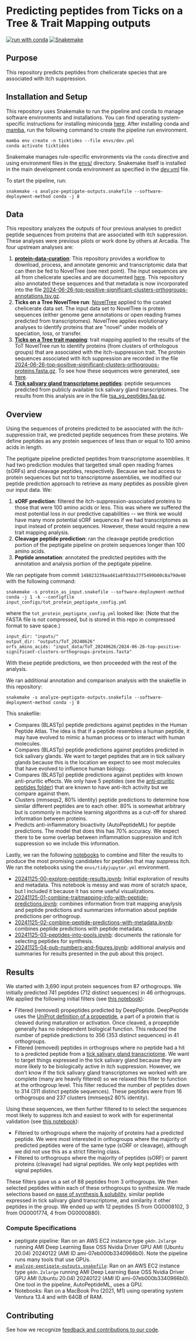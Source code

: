 # Predicting peptides from Ticks on a Tree & Trait Mapping outputs 

[![run with conda](http://img.shields.io/badge/run%20with-conda-3EB049?labelColor=000000&logo=anaconda)](https://docs.conda.io/projects/miniconda/en/latest/)
[![Snakemake](https://img.shields.io/badge/snakemake--green)](https://snakemake.readthedocs.io/en/stable/)

## Purpose

This repository predicts peptides from chelicerate species that are associated with itch suppression.

## Installation and Setup

This repository uses Snakemake to run the pipeline and conda to manage software environments and installations. You can find operating system-specific instructions for installing miniconda [here](https://docs.conda.io/projects/miniconda/en/latest/). After installing conda and [mamba](https://mamba.readthedocs.io/en/latest/), run the following command to create the pipeline run environment.

```{bash}
mamba env create -n ticktides --file envs/dev.yml
conda activate ticktides
```

Snakemake manages rule-specific environments via the `conda` directive and using environment files in the [envs/](./envs/) directory. Snakemake itself is installed in the main development conda environment as specified in the [dev.yml](./envs/dev.yml) file.

To start the pipeline, run:

```{bash}
snakemake -s analyze-peptigate-outputs.snakefile --software-deployment-method conda -j 8
```

## Data

This repository analyzes the outputs of four previous analyses to predict peptide sequences from proteins that are associated with itch suppression.
These analyses were previous pilots or work done by others at Arcadia.
The four upstream analyses are:
1. [**protein-data-curation**](https://github.com/Arcadia-Science/protein-data-curation/): This repository provides a workflow to download, process, and annotate genomic and transcriptomic data that can then be fed to NovelTree (see next point). The input sequences are all from chelicerate species and are documented [here](https://github.com/Arcadia-Science/2023-chelicerate-analysis/blob/main/inputs/samples.tsv). This repository also annotated these sequences and that metadata is now incorporated into the file [2024-06-26-top-positive-significant-clusters-orthogroups-annotations.tsv.gz](inputs/2024-06-26-top-positive-significant-clusters-orthogroups-annotations.tsv.gz). 
2. **Ticks on a Tree NovelTree run**: [NovelTree](https://github.com/Arcadia-Science/noveltree) applied to the curated chelicerate data set. The input data set to NovelTree is protein sequences (either genome gene annotations or open reading frames predicted from transcriptomes). NovelTree applies evolutionary analyses to identify proteins that are "novel" under models of speciation, loss, or transfer. 
3. [**Ticks on a Tree trait mapping**](https://github.com/Arcadia-Science/2024-ticks-on-a-tree): trait mapping applied to the results of the ToT NovelTree run to identify proteins (from clusters of orthologous groups) that are associated with the itch-suppression trait. The protein sequences associated with itch suppression are recorded in the file [2024-06-26-top-positive-significant-clusters-orthogroups-proteins.fasta.gz](./inputs/2024-06-26-top-positive-significant-clusters-orthogroups-proteins.fasta.gz). To see how these sequences were generated, see [here](https://github.com/Arcadia-Science/2024-ticks-on-a-tree/tree/main?tab=readme-ov-file#analysis-of-clusters-of-orthogroups-positively-associated-with-itch-suppression).
4. [**Tick salivary gland transcriptome peptides**](https://github.com/Arcadia-Science/2024-tick-sg-peptides-tsa/): peptide sequences predicted from publicly available tick salivary gland transcriptomes. The results from this analysis are in the file [tsa_sg_peptides.faa.gz](inputs/tsa_sg_peptides.faa.gz). 

## Overview

Using the sequences of proteins predicted to be associated with the itch-suppression trait, we predicted peptide sequences from these proteins.
We define peptides as any protein sequences of less than or equal to 100 amino acids in length.

The peptigate pipeline predicted peptides from transcriptome assemblies.
It had two prediction modules that targetted small open reading frames (sORFs) and cleavage peptides, respectively.
Because we had access to protein sequences but not to transcriptome assemblies, we modified our peptide prediction approach to retrieve as many peptides as possible given our input data.
We:
1. **sORF prediction**: filtered the itch-suppression-associated proteins to those that were 100 amino acids or less. This was where we suffered the most potential loss in our predictive capabilities -- we think we would have many more potential sORF sequences if we had transcriptomes as input instead of protein sequences. However, these would require a new trait mapping analysis.
2. **Cleavage peptide prediction**: ran the cleavage peptide prediction portion of the peptigate pipeline on protein sequences longer than 100 amino acids.
3. **Peptide annotation**: annotated the predicted peptides with the annotation and analysis portion of the peptigate pipeline.

We ran peptigate from commit `148823239aad41a8f03da37f5499b00c8a79de40` with the following command:

```
snakemake -s protein_as_input.snakefile --software-deployment-method conda -j 1 -k --configfile input_configs/tot_protein_peptigate_config.yml
```

where the `tot_protein_peptigate_config.yml` looked like:
(Note that the FASTA file is not compressed, but is stored in this repo in compressed format to save space.)
```
input_dir: "inputs/"
output_dir: "outputs/ToT_20240626"
orfs_amino_acids: "input_data/ToT_20240626/2024-06-26-top-positive-significant-clusters-orthogroups-proteins.fasta"
```

With these peptide predictions, we then proceeded with the rest of the analysis.

We ran additional annotation and comparison analysis with the snakefile in this repository:

```
snakemake -s analyze-peptigate-outputs.snakefile --software-deployment-method conda -j 8
```

This snakefile:
* Compares (BLASTp) peptide predictions against peptides in the Human Peptide Atlas. The idea is that if a peptide resembles a human peptide, it may have evolved to mimic a human process or to interact with human molecules.
* Compares (BLASTp) peptide predictions against peptides predicted in tick salivary glands. We want to target peptides that are in tick salivary glands because this is the location we expect to see most molecules that have evolved to influence human biology.
* Compares (BLASTp) peptide predictions against peptides with known anti-pruritic effects. We only have 5 peptides (see the [anti-pruritic peptides folder](./inputs/antipruritic_peptides)) that are known to have anti-itch activity but we compare against them.
* Clusters (mmseqs2, 80% identity) peptide predictions to determine how similar different peptides are to each other. 80% is somewhat arbitrary but is commonly in machine learning algorithms as a cut-off for shared information between proteins.
* Predicts anti-inflammatory bioactivity (AutoPeptideML) for peptide predictions. The model that does this has 70% accuracy. We expect there to be some overlap between inflammation suppression and itch suppression so we include this information.


Lastly, we ran the following [notebooks](./notebooks) to combine and filter the results to produce the most promising candidates for peptides that may suppress itch. 
We ran the notebooks using the `envs/tidyjupyter.yml` environment.

* [20241125-00-explore-peptide-results.ipynb](./notebooks/20241125-00-explore-peptide-results.ipynb): Initial exploration of results and metadata. This notebook is messy and was more of scratch space, but I included it because it has some useful visualizations.
* [20241125-01-combine-traitmapping-info-with-peptide-predictions.ipynb](./notebooks/20241125-01-combine-traitmapping-info-with-peptide-predictions.ipynb): combines information from trait mapping anaylysis and peptide predictions and summarizes information about peptide predictions per orthogroup.
* [20241125-02-combine-peptide-predictions-with-metadata.ipynb](./notebooks/20241125-02-combine-peptide-predictions-with-metadata.ipynb): combines peptide predictions with peptide metadata.
* [20241125-03-peptides-into-pools.ipynb](./notebooks/20241125-03-peptides-into-pools.ipynb): documents the rationale for selecting peptides for synthesis.
* [20241125-04-pub-numbers-and-figures.ipynb](./notebooks/20241125-04-pub-numbers-and-figures.ipynb): additional analysis and summaries for results presented in the pub about this project.

## Results 

We started with 3,690 input protein sequences from 87 orthogroups.
We initially predicted 741 peptides (712 distinct sequences) in 46 orthogroups.
We applied the following initial filters (see [this notebook](./notebooks/20241125-02-combine-peptide-predictions-with-metadata.ipynb)):
* Filtered (removed) propeptides predicted by DeepPeptide. DeepPeptide uses the [UniProt definition of a propeptide](https://www.uniprot.org/help/propep), a part of a protein that is cleaved during maturation or activation. Once cleaved, a propeptide generally has no independent biological function. This reduced the number of peptide predictions to 356 (353 distinct sequences) in 41 orthogroups.
* Filtered (removed) peptides in orthogroups where no peptide had a hit to a predicted peptide from a [tick salivary gland transcriptome](https://github.com/Arcadia-Science/2024-tick-sg-peptides-tsa/). We want to target things expressed in the tick salivary gland because they are more likely to be biologically active in itch suppression. However, we don’t know if the tick salivary gland transcriptomes we worked with are complete (many are heavily filtered) so we relaxed this filter to function at the orthogroup level. This filter reduced the number of peptides down to 314 (311 distinct peptide sequences). These peptides were from 16 orthogroups and 237 clusters (mmseqs2 80% identity).

Using these sequences, we then further filtered to to select the sequences most likely to suppress itch and easiest to work with for experimental validation (see [this notebook](./notebooks/20240626-03-peptides-into-pools.ipynb)):
* Filtered to orthogroups where the majority of proteins had a predicted peptide. We were most interested in orthogroups where the majority of predicted peptides were of the same type (sORF or cleavage), although we did not use this as a strict filtering class.
* Filtered to orthogroups where the majority of peptides (sORF) or parent proteins (cleavage) had signal peptides. We only kept peptides with signal peptides.

These filters gave us a set of 88 peptides from 3 orthogroups.
We then selected peptides within each of these orthogroups to synthesize.
We made selections based on [ease of synthesis & solubility](https://www.genscript.com/tools/peptide%2danalyzing%2dtool), similar peptide expressed in tick salivary gland transcriptome, and similarity it other peptides in the group.
We ended up with 12 peptides (5 from OG0008102, 3 from OG0001774, 4 from OG0000880).

### Compute Specifications

* peptigate pipeline: Ran on an AWS EC2 instance type `g4dn.2xlarge` running AMI Deep Learning Base OSS Nvidia Driver GPU AMI (Ubuntu 20.04) 20240122 (AMI ID ami-07eb000b3340966b0). Note the pipeline runs many tools that use GPUs.
* [`analyze-peptigate-outputs.snakefile`](./analyze-peptigate-outputs.snakefile): Ran on an AWS EC2 instance type `g4dn.2xlarge` running AMI Deep Learning Base OSS Nvidia Driver GPU AMI (Ubuntu 20.04) 20240122 (AMI ID ami-07eb000b3340966b0). One tool in the pipeline, AutoPeptideML, uses a GPU.
* Notebooks: Ran on a MacBook Pro (2021, M1) using operating system Ventura 13.4 and with 64GB of RAM.   

## Contributing

See how we recognize [feedback and contributions to our code](https://github.com/Arcadia-Science/arcadia-software-handbook/blob/main/guides-and-standards/guide-credit-for-contributions.md).
